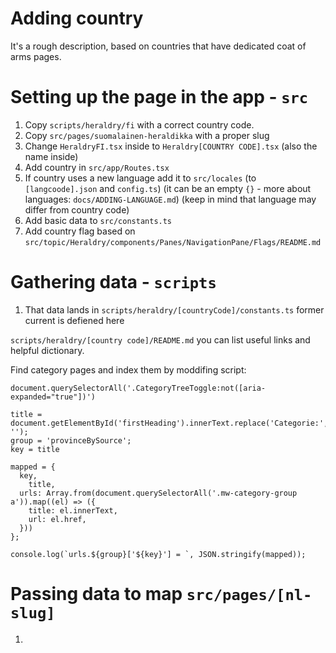 # Adding country

It's a rough description, based on countries that have dedicated coat of arms pages.

# Setting up the page in the app - `src`

1. Copy `scripts/heraldry/fi` with a correct country code.
2. Copy `src/pages/suomalainen-heraldikka` with a proper slug
3. Change `HeraldryFI.tsx` inside to `Heraldry[COUNTRY CODE].tsx` (also the name inside)
4. Add country in `src/app/Routes.tsx`
5. If country uses a new language add it to `src/locales` (to `[langcoode].json` and `config.ts`) (it can be an empty `{}` - more about languages: `docs/ADDING-LANGUAGE.md`) (keep in mind that language may differ from country code)
6. Add basic data to `src/constants.ts`
7. Add country flag based on `src/topic/Heraldry/components/Panes/NavigationPane/Flags/README.md`

# Gathering data - `scripts`


1. That data lands in `scripts/heraldry/[countryCode]/constants.ts`
former current is defiened here

`scripts/heraldry/[country code]/README.md` you can list useful links and helpful dictionary.

Find category pages and index them by moddifing script:
```
document.querySelectorAll('.CategoryTreeToggle:not([aria-expanded="true"])')

title = document.getElementById('firstHeading').innerText.replace('Categorie:', '');
group = 'provinceBySource';
key = title

mapped = {
  key,
	title,
  urls: Array.from(document.querySelectorAll('.mw-category-group a')).map((el) => ({
    title: el.innerText,
    url: el.href,
  }))
};

console.log(`urls.${group}['${key}'] = `, JSON.stringify(mapped));
```

# Passing data to map `src/pages/[nl-slug]`

1. 